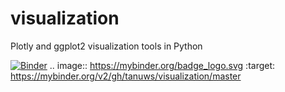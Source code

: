 # visualization
Plotly and ggplot2 visualization tools in Python

[![Binder](https://mybinder.org/badge_logo.svg)](https://mybinder.org/v2/gh/tanuws/visualization/master)
.. image:: https://mybinder.org/badge_logo.svg
 :target: https://mybinder.org/v2/gh/tanuws/visualization/master
 
